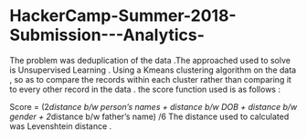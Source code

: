 # HackerCamp-Summer-2018-Submission---Analytics-

The problem was deduplication of the data .The approached used to solve is Unsupervised Learning .
Using a Kmeans clustering algorithm on the data , so as to compare the records within each cluster rather than comparing it to every other record in the data .
the score function used is as follows :

Score = (2*distance b/w person’s names + distance b/w DOB + distance b/w gender + 2*distance b/w father’s name) /6 
The distance used to calculated was Levenshtein distance .




